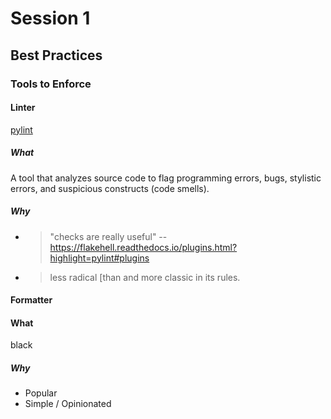 # Session 1
## Best Practices
### Tools to Enforce
#### Linter
[pylint](https://www.pylint.org/)
##### What
A tool that analyzes source code to flag programming errors, bugs, stylistic errors, and suspicious constructs (code smells).
##### Why
* > "checks are really useful" --https://flakehell.readthedocs.io/plugins.html?highlight=pylint#plugins
* > less radical [than  and more classic in its rules.

#### Formatter
#### What
black
##### Why
* Popular
* Simple / Opinionated
<!--stackedit_data:
eyJoaXN0b3J5IjpbMTE0MzU3OTYyNCwxMzE5NjkwNDg0LDQ5NT
k5NTExNSwxNzY5NDExODg5LC01NDI0MzUwNzddfQ==
-->